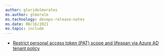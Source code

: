 ```yaml
---
author: gloridelmorales
ms.author: glmorale
ms.technology: devops-release-notes
ms.date: 06/16/2021
ms.topic: include
---
```


- [Restrict personal access token (PAT) scope and lifespan via Azure AD tenant policy](#restrict-personal-access-token-pat-scope-and-lifespan-via-azure-ad-tenant-policy)